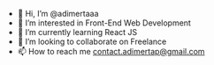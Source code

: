 - 👋 Hi, I’m @adimertaaa
- 👀 I’m interested in Front-End Web Development
- 🌱 I’m currently learning React JS
- 💞️ I’m looking to collaborate on Freelance
- 📫 How to reach me contact.adimertap@gmail.com

<!---
adimertaaa/adimertaaa is a ✨ special ✨ repository because its `README.md` (this file) appears on your GitHub profile.
You can click the Preview link to take a look at your changes.
--->
